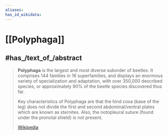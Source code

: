 ```yaml
---
aliases: 
has_id_wikidata:
---
```


# [[Polyphaga]] 


## #has_/text_of_/abstract 

> **Polyphaga** is the largest and most diverse suborder of beetles. 
> It comprises 144 families in 16 superfamilies, 
> and displays an enormous variety of specialization and adaptation, 
> with over 350,000 described species, or approximately 90% of the beetle species discovered thus far.
>
> Key characteristics of Polyphaga are 
> that the hind coxa (base of the leg) does not divide the first and second abdominal/ventral plates 
> which are known as sternites. 
> Also, the notopleural suture (found under the pronotal shield) is not present.
>
> [Wikipedia](https://en.wikipedia.org/wiki/Polyphaga) 

